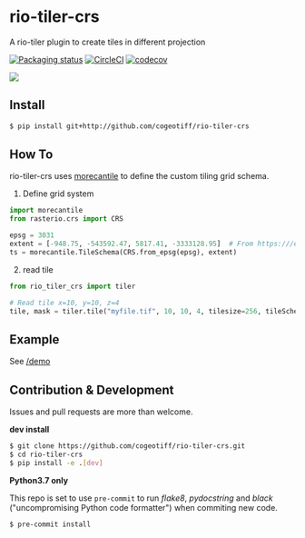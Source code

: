 # rio-tiler-crs

A rio-tiler plugin to create tiles in different projection


[![Packaging status](https://badge.fury.io/py/rio-tiler-crs.svg)](https://badge.fury.io/py/rio-tiler-crs)
[![CircleCI](https://circleci.com/gh/cogeotiff/rio-tiler-crs.svg?style=svg)](https://codecov.io/gh/cogeotiff/rio-tiler-crs)
[![codecov](https://codecov.io/gh/cogeotiff/rio-tiler-crs/branch/master/graph/badge.svg)](https://circleci.com/gh/cogeotiff/rio-tiler-crs)

![](https://user-images.githubusercontent.com/10407788/73080923-9d198a00-3e94-11ea-9644-ce39ffb3882a.jpg)


## Install

```bash
$ pip install git+http://github.com/cogeotiff/rio-tiler-crs
```

## How To

rio-tiler-crs uses [morecantile](https://github.com/developmentseed/morecantile) to define the custom tiling grid schema.

1. Define grid system
```python
import morecantile
from rasterio.crs import CRS

epsg = 3031
extent = [-948.75, -543592.47, 5817.41, -3333128.95]  # From https:///epsg.io/3031
ts = morecantile.TileSchema(CRS.from_epsg(epsg), extent)
```

2. read tile

```python
from rio_tiler_crs import tiler

# Read tile x=10, y=10, z=4
tile, mask = tiler.tile("myfile.tif", 10, 10, 4, tilesize=256, tileSchema=ts)
```

## Example

See [/demo](/demo)

## Contribution & Development

Issues and pull requests are more than welcome.

**dev install**

```bash
$ git clone https://github.com/cogeotiff/rio-tiler-crs.git
$ cd rio-tiler-crs
$ pip install -e .[dev]
```

**Python3.7 only**

This repo is set to use `pre-commit` to run *flake8*, *pydocstring* and *black* ("uncompromising Python code formatter") when commiting new code.

```bash
$ pre-commit install
```
